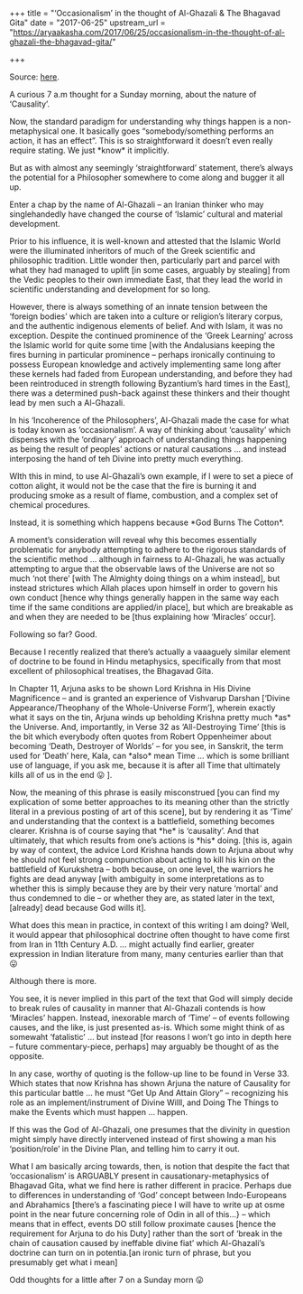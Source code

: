 +++
title = "‘Occasionalism’ in the thought of Al-Ghazali & The Bhagavad Gita"
date = "2017-06-25"
upstream_url = "https://aryaakasha.com/2017/06/25/occasionalism-in-the-thought-of-al-ghazali-the-bhagavad-gita/"

+++

Source: [here](https://aryaakasha.com/2017/06/25/occasionalism-in-the-thought-of-al-ghazali-the-bhagavad-gita/).

A curious 7 a.m thought for a Sunday morning, about the nature of ‘Causality’.

Now, the standard paradigm for understanding why things happen is a non-metaphysical one. It basically goes “somebody/something performs an action, it has an effect”. This is so straightforward it doesn’t even really require stating. We just \*know\* it implicitly.

But as with almost any seemingly ‘straightforward’ statement, there’s always the potential for a Philosopher somewhere to come along and bugger it all up.

Enter a chap by the name of Al-Ghazali – an Iranian thinker who may singlehandedly have changed the course of ‘Islamic’ cultural and material development.

Prior to his influence, it is well-known and attested that the Islamic World were the illuminated inheritors of much of the Greek scientific and philosophic tradition. Little wonder then, particularly part and parcel with what they had managed to uplift \[in some cases, arguably by stealing\] from the Vedic peoples to their own immediate East, that they lead the world in scientific understanding and development for so long.

However, there is always something of an innate tension between the ‘foreign bodies’ which are taken into a culture or religion’s literary corpus, and the authentic indigenous elements of belief. And with Islam, it was no exception. Despite the continued prominence of the ‘Greek Learning’ across the Islamic world for quite some time \[with the Andalusians keeping the fires burning in particular prominence – perhaps ironically continuing to possess European knowledge and actively implementing same long after these kernels had faded from European understanding, and before they had been reintroduced in strength following Byzantium’s hard times in the East\], there was a determined push-back against these thinkers and their thought lead by men such a Al-Ghazali.

In his ‘Incoherence of the Philosophers’, Al-Ghazali made the case for what is today known as ‘occasionalism’. A way of thinking about ‘causality’ which dispenses with the ‘ordinary’ approach of understanding things happening as being the result of peoples’ actions or natural causations … and instead interposing the hand of teh Divine into pretty much everything.

WIth this in mind, to use Al-Ghazali’s own example, if I were to set a piece of cotton alight, it would not be the case that the fire is burning it and producing smoke as a result of flame, combustion, and a complex set of chemical procedures.

Instead, it is something which happens because \*God Burns The Cotton\*.

A moment’s consideration will reveal why this becomes essentially problematic for anybody attempting to adhere to the rigorous standards of the scientific method … although in fairness to Al-Ghazali, he was actually attempting to argue that the observable laws of the Universe are not so much ‘not there’ \[with The Almighty doing things on a whim instead\], but instead strictures which Allah places upon himself in order to govern his own conduct \[hence why things generally happen in the same way each time if the same conditions are applied/in place\], but which are breakable as and when they are needed to be \[thus explaining how ‘Miracles’ occur\].

Following so far? Good.

Because I recently realized that there’s actually a vaaaguely similar element of doctrine to be found in Hindu metaphysics, specifically from that most excellent of philosophical treatises, the Bhagavad Gita.

In Chapter 11, Arjuna asks to be shown Lord Krishna in His Divine Magnificence – and is granted an experience of Vishvarup Darshan \[‘Divine Appearance/Theophany of the Whole-Universe Form’\], wherein exactly what it says on the tin, Arjuna winds up beholding Krishna pretty much \*as\* the Universe. And, importantly, in Verse 32 as ‘All-Destroying Time’ \[this is the bit which everybody often quotes from Robert Oppenheimer about becoming ‘Death, Destroyer of Worlds’ – for you see, in Sanskrit, the term used for ‘Death’ here, Kala, can \*also\* mean Time … which is some brilliant use of language, if you ask me, because it is after all Time that ultimately kills all of us in the end 😛 \].

Now, the meaning of this phrase is easily misconstrued \[you can find my explication of some better approaches to its meaning other than the strictly literal in a previous posting of art of this scene\], but by rendering it as ‘Time’ and understanding that the context is a battlefield, something becomes clearer. Krishna is of course saying that \*he\* is ‘causality’. And that ultimately, that which results from one’s actions is \*his\* doing. \[this is, again by way of context, the advice Lord Krishna hands down to Arjuna about why he should not feel strong compunction about acting to kill his kin on the battlefield of Kurukshetra – both because, on one level, the warriors he fights are dead anyway \[with ambiguity in some interpretations as to whether this is simply because they are by their very nature ‘mortal’ and thus condemned to die – or whether they are, as stated later in the text, \[already\] dead because God wills it\].

What does this mean in practice, in context of this writing I am doing? Well, it would appear that philosophical doctrine often thought to have come first from Iran in 11th Century A.D. … might actually find earlier, greater expression in Indian literature from many, many centuries earlier than that 😛

Although there is more.

You see, it is never implied in this part of the text that God will simply decide to break rules of causality in manner that Al-Ghazali contends is how ‘Miracles’ happen. Instead, inexorable march of ‘Time’ – of events following causes, and the like, is just presented as-is. Which some might think of as somewaht ‘fatalistic’ … but instead \[for reasons I won’t go into in depth here – future commentary-piece, perhaps\] may arguably be thought of as the opposite.

In any case, worthy of quoting is the follow-up line to be found in Verse 33. Which states that now Krishna has shown Arjuna the nature of Causality for this particular battle … he must “Get Up And Attain Glory” – recognizing his role as an implement/instrument of Divine Willl, and Doing The Things to make the Events which must happen … happen.

If this was the God of Al-Ghazali, one presumes that the divinity in question might simply have directly intervened instead of first showing a man his ‘position/role’ in the Divine Plan, and telling him to carry it out.

What I am basically arcing towards, then, is notion that despite the fact that ‘occasionalism’ is ARGUABLY present in causationary-metaphysics of Bhagavad Gita, what we find here is rather different in pracice. Perhaps due to differences in understanding of ‘God’ concept between Indo-Europeans and Abrahamics \[there’s a fascinating piece I will have to write up at osme point in the near future concerning role of Odin in all of this…} – which means that in effect, events DO still follow proximate causes \[hence the requirement for Arjuna to do his Duty\] rather than the sort of ‘break in the chain of causation caused by ineffable divine fiat’ which Al-Ghazali’s doctrine can turn on in potentia.\[an ironic turn of phrase, but you presumably get what i mean\]

Odd thoughts for a little after 7 on a Sunday morn 😛